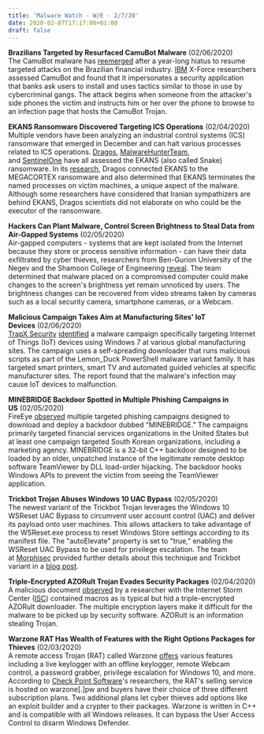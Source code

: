 ```yaml
---
title: 'Malware Watch - W/E - 2/7/20'
date: 2020-02-07T17:17:00+01:00
draft: false
---
```


**Brazilians Targeted by Resurfaced CamuBot Malware** (02/06/2020)  
The CamuBot malware has [reemerged](https://securityintelligence.com/posts/camubot-resurfaces-with-cross-channel-targeted-attacks-in-brazil/) after a year-long hiatus to resume targeted attacks on the Brazilian financial industry. [IBM](http://www.ibm.com/) X-Force researchers assessed CamuBot and found that it impersonates a security application that banks ask users to install and uses tactics similar to those in use by cybercriminal gangs. The attack begins when someone from the attacker's side phones the victim and instructs him or her over the phone to browse to an infection page that hosts the CamuBot Trojan.

  

**EKANS Ransomware Discovered Targeting ICS Operations** (02/04/2020)  
Multiple vendors have been analyzing an industrial control systems (ICS) ransomware that emerged in December and can halt various processes related to ICS operations. [Dragos](https://dragos.com/), [MalwareHunterTeam](https://malwarehunterteam.com/), and [SentinelOne](https://www.sentinelone.com/) have all assessed the EKANS (also called Snake) ransomware. In its [research](https://dragos.com/blog/industry-news/ekans-ransomware-and-ics-operations/#_ftn2), Dragos connected EKANS to the MEGACORTEX ransomware and also determined that EKANS terminates the named processes on victim machines, a unique aspect of the malware. Although some researchers have considered that Iranian sympathizers are behind EKANS, Dragos scientists did not elaborate on who could be the executor of the ransomware.

  

**Hackers Can Plant Malware, Control Screen Brightness to Steal Data from Air-Gapped Systems** (02/05/2020)  
Air-gapped computers - systems that are kept isolated from the Internet because they store or process sensitive information - can have their data exfiltrated by cyber thieves, researchers from Ben-Gurion University of the Negev and the Shamoon College of Engineering [reveal](https://ieeexplore.ieee.org/document/8962137). The team determined that malware placed on a compromised computer could make changes to the screen's brightness yet remain unnoticed by users. The brightness changes can be recovered from video streams taken by cameras such as a local security camera, smartphone cameras, or a Webcam.

  

**Malicious Campaign Takes Aim at Manufacturing Sites' IoT Devices** (02/06/2020)  
[TrapX Security](https://trapx.com/) [identified](https://trapx.com/landing/iot-manufacturing-report/) a malware campaign specifically targeting Internet of Things (IoT) devices using Windows 7 at various global manufacturing sites. The campaign uses a self-spreading downloader that runs malicious scripts as part of the Lemon\_Duck PowerShell malware variant family. It has targeted smart printers, smart TV and automated guided vehicles at specific manufacturer sites. The report found that the malware's infection may cause IoT devices to malfunction.

  

**MINEBRIDGE Backdoor Spotted in Multiple Phishing Campaigns in US** (02/05/2020)  
FireEye [observed](https://www.fireeye.com/blog/threat-research/2020/01/stomp-2-dis-brilliance-in-the-visual-basics.html) multiple targeted phishing campaigns designed to download and deploy a backdoor dubbed "MINEBRIDGE." The campaigns primarily targeted financial services organizations in the United States but at least one campaign targeted South Korean organizations, including a marketing agency. MINEBRIDGE is a 32-bit C++ backdoor designed to be loaded by an older, unpatched instance of the legitimate remote desktop software TeamViewer by DLL load-order hijacking. The backdoor hooks Windows APIs to prevent the victim from seeing the TeamViewer application.

  

**Trickbot Trojan Abuses Windows 10 UAC Bypass** (02/05/2020)  
The newest variant of the Trickbot Trojan leverages the Windows 10 WSReset UAC Bypass to circumvent user account control (UAC) and deliver its payload onto user machines. This allows attackers to take advantage of the WSReset.exe process to reset Windows Store settings according to its manifest file. The "autoElevate" property is set to "true," enabling the WSReset UAC Bypass to be used for privilege escalation. The team at [Morphisec](http://www.morphisec.com/) provided further details about this technique and Trickbot variant in a [blog post](https://blog.morphisec.com/trickbot-uses-a-new-windows-10-uac-bypass).

  

**Triple-Encrypted AZORult Trojan Evades Security Packages** (02/04/2020)  
A malicious document [observed](https://isc.sans.edu/forums/diary/Analysis+of+a+tripleencrypted+AZORult+downloader/25768/) by a researcher with the Internet Storm Center ([ISC](http://www.isc.org/)) contained macros as is typical but hid a triple-encrypted AZORult downloader. The multiple encryption layers make it difficult for the malware to be picked up by security software. AZORult is an information stealing Trojan.

  

**Warzone RAT Has Wealth of Features with the Right Options Packages for Thieves** (02/03/2020)  
A remote access Trojan (RAT) called Warzone [offers](https://research.checkpoint.com/2020/warzone-behind-the-enemy-lines/) various features including a live keylogger with an offline keylogger, remote Webcam control, a password grabber, privilege escalation for Windows 10, and more. According to [Check Point Software](http://www.checkpoint.com/)'s researchers, the RAT's selling service is hosted on warzone\[.\]pw and buyers have their choice of three different subscription plans. Two additional plans let cyber thieves add options like an exploit builder and a crypter to their packages. Warzone is written in C++ and is compatible with all Windows releases. It can bypass the User Access Control to disarm Windows Defender.